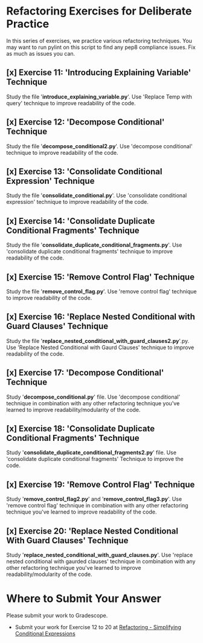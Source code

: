 # Refactoring Exercises for Deliberate Practice

In this series of exercises, we practice various refactoring techniques. You may want to run pylint on this script to find any pep8 compliance issues. Fix as much as issues you can.

## [x] Exercise 11: 'Introducing Explaining Variable' Technique

Study the file '**introduce_explaining_variable.py**'. Use 'Replace Temp with query' technique to improve readability of the code. 

## [x] Exercise 12: 'Decompose Conditional' Technique

Study the file '**decompose_conditional2.py**'. Use 'decompose conditional' technique to improve readability of the code. 

## [x] Exercise  13: 'Consolidate Conditional Expression' Technique

Study the file '**consolidate_conditional.py**'. Use 'consolidate conditional expression' technique to improve readability of the code.

## [x] Exercise  14: 'Consolidate Duplicate Conditional Fragments' Technique

Study the file '**consolidate_duplicate_conditional_fragments.py**'. Use 'consolidate duplicate conditional fragments' technique to improve readability of the code.

## [x] Exercise  15: 'Remove Control Flag' Technique

Study the file '**remove_control_flag.py**'. Use 'remove control flag' technique to improve readability of the code.

## [x] Exercise  16: 'Replace Nested Conditional with Guard Clauses' Technique

Study the file '**replace_nested_conditional_with_guard_clauses2.py**'.py. Use 'Replace Nested Conditional with Gaurd Clauses' technique to improve readability of the code.

## [x] Exercise  17: 'Decompose Conditional' Technique

Study '**decompose_conditional.py**' file. Use 'decompose conditional' technique in combination with any other refactoring technique you've learned to improve readability/modularity of the code.

## [x] Exercise  18: 'Consolidate Duplicate Conditional Fragments' Technique

Study '**consolidate_duplicate_conditional_fragments2.py**' file. Use 'consolidate duplicate conditional fragments' Technique to improve the code.

## [x] Exercise 19: 'Remove Control Flag' Technique

Study '**remove_control_flag2.py**' and '**remove_control_flag3.py**'. Use 'remove control flag' technique in combination with any other refactoring technique you've learned to improve readability of the code.

## [x] Exercise 20: 'Replace Nested Conditional With Guard Clauses' Technique

Study '**replace_nested_conditional_with_guard_clauses.py**'. Use 'replace nested conditional with gaurded clauses' technique in combination with any other refactoring technique you've learned to improve readability/modularity of the code.


# Where to Submit Your Answer

Please submit your work to Gradescope.

- Submit your work for Exercise 12 to 20 at [Refactoring - Simplifying Conditional Expressions](https://www.gradescope.com/courses/206382/assignments/1013900)
